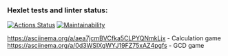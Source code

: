 ### Hexlet tests and linter status:
[![Actions Status](https://github.com/rubasia/frontend-project-lvl1/workflows/hexlet-check/badge.svg)](https://github.com/rubasia/frontend-project-lvl1/actions)
[![Maintainability](https://api.codeclimate.com/v1/badges/ea74ab8fdfbd9aa8d384/maintainability)](https://codeclimate.com/github/rubasia/frontend-project-lvl1/maintainability)

https://asciinema.org/a/aea7jcmBVCfka5CLPYQNmkLjx - Calculation game
https://asciinema.org/a/0d3WSIXgWYJ19FZ75xAZ4pgfs - GCD game